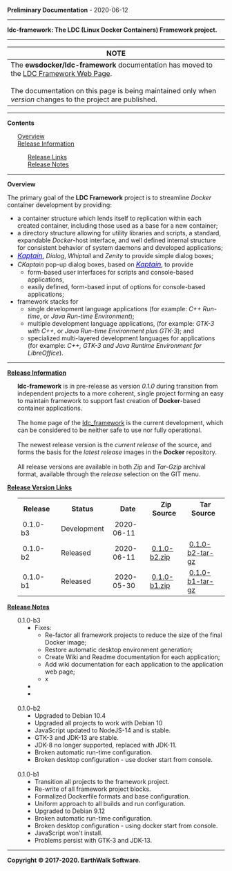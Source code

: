
__Preliminary Documentation__ - 2020-06-12
____  
__ldc-framework: The LDC (Linux Docker Containers) Framework project.__  
____  

<table>
 <thead>
  <tr><th>NOTE</th></tr>
 </thead>
 <tbody>
  <tr><td>The <b>ewsdocker/ldc-framework</b> documentation has moved to the <a href="https://ewsdocker.github.io/ldc-framework/">LDC Framework Web Page</a>.
    <br>
    <br />
    The documentation on this page is being maintained only when <i>version</i> changes to
    the project are published. </td>
  </tr>
 </tbody>
</table>  

____  
<b>Contents</b>
<ul>
 <a href="#Overview">Overview</a>
 <br />
 <a href="#relinfo">Release Information</a>
 <br />
 <ul>
  <a href="#rellink">Release Links</a>
  <br />
  <a href="#relnote">Release Notes</a>  
 </ul>
</ul>
<hr />
<a name="Overview"><b>Overview</b></a>  

The primary goal of the <b>LDC Framework</b> project is to 
streamline <i>Docker</i> container development by providing:

<ul>
  <li>
    a container structure which lends itself to replication within 
    each created container, including those used as a base 
    for a new container;
  </li>
  <li>
    a directory structure allowing for utility libraries and 
    scripts, a standard, expandable <i>Docker</i>-host interface, 
    and well defined internal structure for consistent behavior 
    of system daemons and developed applications;
  </li>
  <li>
    <a href="http://kaptain.sourceforge.net/"
       style="color:blue;font-style:italic;font-size:16px;">Kaptain</a>, 
    <span style="font-style:italic">Dialog</span>, 
    <span style="font-style:italic">Whiptail</span> and 
    <span style="font-style:italic">Zenity</span> to provide 
      simple dialog boxes;
  </li>
  <li>
    <span style="font-style:italic;">CKaptain</span> pop-up 
    dialog boxes, based on 
    <a href="http://kaptain.sourceforge.net/"
       style="color:blue;font-style:italic;font-size:16px;">Kaptain</a>, to provide 
    <ul>
      <li>
        form-based user interfaces for scripts and console-based applications,
      </li>
      <li>
        easily defined, form-based input of options for console-based 
        applications;
      </li>
    </ul>
  </li>
  <li>
    framework stacks for 
    <ul>
      <li>
        single development language applications (for example: 
        <span style="font-style:italic;">C++ Run-time</span>, or 
        <span style="font-style:italic;">Java 
          Run-time Environment</span>);
      </li>
      <li>
        multiple development language applications, (for example: 
        <span style="font-style:italic;">GTK-3 with C++</span>, or
        <span style="font-style:italic;">Java Run-time Environment
          plus GTK-3</span>); and
      </li>
      <li>
        specialized multi-layered development languages for 
        applications (for example: 
        <span style="font-style:italic;">C++, GTK-3 and Java Runtime
          Environment for LibreOffice</span>).
      </li>
    </ul>
  </li>
</ul>

</div>
<hr />  


<a name="relinfo"><b><u>Release Information</u></b></a>  
<ul>
 <b>ldc-framework</b> is in pre-release as version <i>0.1.0</i> during transition from independent projects to a more coherent, single project forming an easy to maintain framework to support  fast creation of <b>Docker</b>-based container applications.
<br />

<br />
The home page of the <a href="https://github.com/ewsdocker/ldc-framework)">ldc_framework</a> is the current development, which can be considered to be neither safe to use nor fully operational.
<br />

<br />
The newest release version is the <i>current release</i> of the source, and forms the basis for the <i>latest release</i> images in the <b>Docker</b> repository.  
<br />

<br />
All release versions are available in both <i>Zip</i> and <i>Tar-Gzip</i> archival format, available through the <i>release</i> selection on the GIT menu.  
</ul>

<a name="rellink"><b><u>Release Version Links</u></b></a>
<ul>
<table border=0>
 <tr>
  <th>&nbsp;Release&nbsp;</th>
  <th>&nbsp;Status&nbsp;</th>
  <th>&nbsp;Date&nbsp;</th>
  <th>&nbsp;Zip Source&nbsp;</th>
  <th>&nbsp;Tar Source&nbsp;</th>
 </tr>
 <tr>
  <td>&nbsp;0.1.0-b3&nbsp;</td>
  <td>&nbsp;Development&nbsp;</td>
  <td>&nbsp;2020-06-11&nbsp;</td>
  <td>&nbsp;&nbsp;</td>
  <td>&nbsp;&nbsp;</td>
 </tr>
 <tr>
  <td>&nbsp;0.1.0-b2&nbsp;</td>
  <td>&nbsp;Released&nbsp;</td>
  <td>&nbsp;2020-06-11&nbsp;</td>
  <td>&nbsp;<a href="https://github.com/ewsdocker/ldc-framework/archive/ldc-framework-0.1.0-b2.zip">0.1.0-b2.zip</a>&nbsp;</td>
  <td>&nbsp;<a href="https://github.com/ewsdocker/ldc-framework/archive/ldc-framework-0.1.0-b2.tar.gz">0.1.0-b2-tar-gz</a>&nbsp;</td>
 </tr>
 <tr>
  <td>&nbsp;0.1.0-b1&nbsp;</td>
  <td>&nbsp;Released&nbsp;</td>
  <td>&nbsp;2020-05-30&nbsp;</td>
  <td>&nbsp;<a href="https://github.com/ewsdocker/ldc-framework/archive/ldc-framework-0.1.0-b1.zip">0.1.0-b1.zip</a>&nbsp;</td>
  <td>&nbsp;<a href="https://github.com/ewsdocker/ldc-framework/archive/ldc-framework-0.1.0-b1.tar.gz">0.1.0-b1-tar-gz</a>&nbsp;</td>
 </tr>
</table>
</ul>

<a name="relnote"><b><u>Release Notes</u></b></a>
<ul>
 <dl>
  <dt>0.1.0-b3</dt>
   <dd>
    <li>
     Fixes:
     <ul>
      <li>
       Re-factor all framework projects to reduce the size of the final Docker image;
      </li>
      <li>
       Restore automatic desktop environment generation;
      </li>
      <li>
       Create Wiki and Readme documentation for each application;
      </li>
      <li>
       Add wiki documentation for each application to the application web page;
      </li>
      <li>
       x
      </li>
     </ul>
    </li>
    <li>
    </li>
    <li>
    </li>
   </dd>

  <br />

  <dt>0.1.0-b2</dt>
   <dd>
    <li>Upgraded to Debian 10.4</li>
    <li>Upgraded all projects to work with Debian 10 
    <li>JavaScript updated to NodeJS-14 and is stable.</li>
    <li>GTK-3 and JDK-13 are stable.</li>
    <li>JDK-8 no longer supported, replaced with JDK-11.</li>
    <li>Broken automatic run-time configuration.</li>
    <li>Broken desktop configuration - use docker start from console.</li>
   </dd>

  <br />

  <dt>0.1.0-b1</dt>
   <dd>
    <li>Transition all projects to the framework project.</li>
    <li>Re-write of all framework project blocks.</li>
    <li>Formalized Dockerfile formats and base configuration.</li>
    <li>Uniform approach to all builds and run configuration.</li>
    <li>Upgraded to Debian 9.12</li>
    <li>Broken automatic run-time configuration.</li>
    <li>Broken desktop configuration - using docker start from console.</li>
    <li>JavaScript won't install.</li>
    <li>Problems persist with GTK-3 and JDK-13.</li>
   </dd>
 </dl>
</ul>
<hr />
<b>Copyright © 2017-2020. EarthWalk Software.</b>
<br />
<br />
